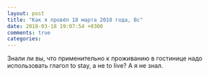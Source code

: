 ```yaml
---
layout: post
title: "Как я провёл 18 марта 2018 года, Вс"
date: 2018-03-18 19:07:54 +0300
comments: true
categories: 
---
```


Знали ли вы, что применительно к проживанию в гостинице надо использовать глагол to stay, а не to live? А я не знал.